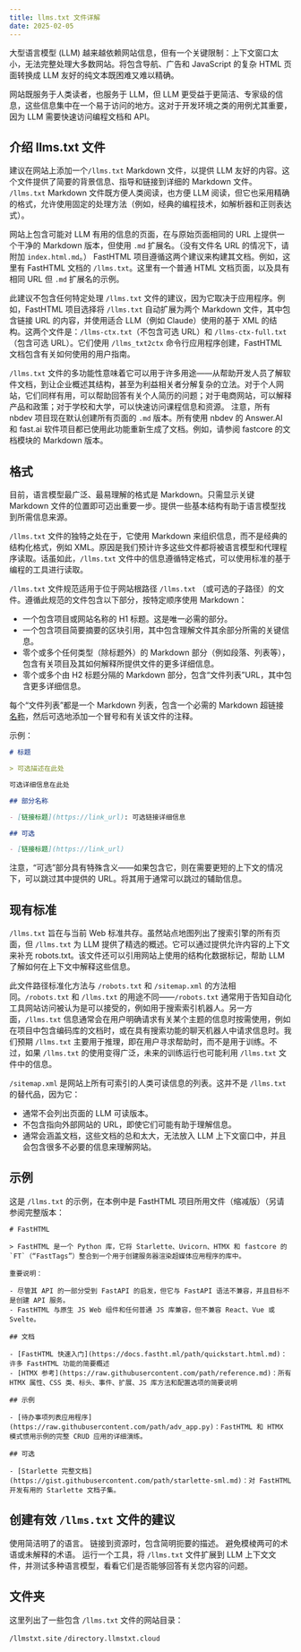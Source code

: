 ```yaml
---
title: llms.txt 文件详解
date: 2025-02-05
---
```

大型语言模型 (LLM) 越来越依赖网站信息，但有一个关键限制：上下文窗口太小，无法完整处理大多数网站。将包含导航、广告和 JavaScript 的复杂 HTML 页面转换成 LLM 友好的纯文本既困难又难以精确。

网站既服务于人类读者，也服务于 LLM，但 LLM 更受益于更简洁、专家级的信息，这些信息集中在一个易于访问的地方。这对于开发环境之类的用例尤其重要，因为 LLM 需要快速访问编程文档和 API。

##  介绍 llms.txt 文件

建议在网站上添加一个`/llms.txt` Markdown 文件，以提供 LLM 友好的内容。这个文件提供了简要的背景信息、指导和链接到详细的 Markdown 文件。
`/llms.txt` Markdown 文件既方便人类阅读，也方便 LLM 阅读，但它也采用精确的格式，允许使用固定的处理方法（例如，经典的编程技术，如解析器和正则表达式）。

网站上包含可能对 LLM 有用的信息的页面，在与原始页面相同的 URL 上提供一个干净的 Markdown 版本，但使用 `.md` 扩展名。（没有文件名 URL 的情况下，请附加 `index.html.md`。）
FastHTML 项目遵循这两个建议来构建其文档。例如，这里有 FastHTML 文档的 `/llms.txt`。这里有一个普通 HTML 文档页面，以及具有相同 URL 但 `.md` 扩展名的示例。

此建议不包含任何特定处理 `/llms.txt` 文件的建议，因为它取决于应用程序。例如，FastHTML 项目选择将 `/llms.txt` 自动扩展为两个 Markdown 文件，其中包含链接 URL 的内容，并使用适合 LLM（例如 Claude）使用的基于 XML 的结构。这两个文件是：`/llms-ctx.txt`（不包含可选 URL）和 `/llms-ctx-full.txt`（包含可选 URL）。它们使用 `/llms_txt2ctx` 命令行应用程序创建，FastHTML 文档包含有关如何使用的用户指南。

`/llms.txt` 文件的多功能性意味着它可以用于许多用途——从帮助开发人员了解软件文档，到让企业概述其结构，甚至为利益相关者分解复杂的立法。对于个人网站，它们同样有用，可以帮助回答有关个人简历的问题；对于电商网站，可以解释产品和政策；对于学校和大学，可以快速访问课程信息和资源。
注意，所有 nbdev 项目现在默认创建所有页面的 `.md` 版本。所有使用 nbdev 的 Answer.AI 和 fast.ai 软件项目都已使用此功能重新生成了文档。例如，请参阅 fastcore 的文档模块的 Markdown 版本。

## 格式

目前，语言模型最广泛、最易理解的格式是 Markdown。只需显示关键 Markdown 文件的位置即可迈出重要一步。提供一些基本结构有助于语言模型找到所需信息来源。

`/llms.txt` 文件的独特之处在于，它使用 Markdown 来组织信息，而不是经典的结构化格式，例如 XML。原因是我们预计许多这些文件都将被语言模型和代理程序读取。话虽如此，`/llms.txt` 文件中的信息遵循特定格式，可以使用标准的基于编程的工具进行读取。

`/llms.txt` 文件规范适用于位于网站根路径 `/llms.txt` （或可选的子路径）的文件。遵循此规范的文件包含以下部分，按特定顺序使用 Markdown：


*  一个包含项目或网站名称的 H1 标题。这是唯一必需的部分。
*  一个包含项目简要摘要的区块引用，其中包含理解文件其余部分所需的关键信息。
*  零个或多个任何类型（除标题外）的 Markdown 部分（例如段落、列表等），包含有关项目及其如何解释所提供文件的更多详细信息。
*  零个或多个由 H2 标题分隔的 Markdown 部分，包含“文件列表”URL，其中包含更多详细信息。

每个“文件列表”都是一个 Markdown 列表，包含一个必需的 Markdown 超链接 [名称](URL)，然后可选地添加一个冒号和有关该文件的注释。

示例：
```markdown
# 标题

> 可选描述在此处

可选详细信息在此处

## 部分名称

- [链接标题](https://link_url): 可选链接详细信息

## 可选

- [链接标题](https://link_url)
```
注意，“可选”部分具有特殊含义——如果包含它，则在需要更短的上下文的情况下，可以跳过其中提供的 URL。将其用于通常可以跳过的辅助信息。

## 现有标准

`/llms.txt` 旨在与当前 Web 标准共存。虽然站点地图列出了搜索引擎的所有页面，但 `/llms.txt` 为 LLM 提供了精选的概述。它可以通过提供允许内容的上下文来补充 robots.txt。该文件还可以引用网站上使用的结构化数据标记，帮助 LLM 了解如何在上下文中解释这些信息。

此文件路径标准化方法与 `/robots.txt` 和 `/sitemap.xml` 的方法相同。`/robots.txt` 和 `/llms.txt` 的用途不同——`/robots.txt` 通常用于告知自动化工具网站访问被认为是可以接受的，例如用于搜索索引机器人。另一方面，`/llms.txt` 信息通常会在用户明确请求有关某个主题的信息时按需使用，例如在项目中包含编码库的文档时，或在具有搜索功能的聊天机器人中请求信息时。我们预期 `/llms.txt` 主要用于推理，即在用户寻求帮助时，而不是用于训练。不过，如果 `/llms.txt` 的使用变得广泛，未来的训练运行也可能利用 `/llms.txt` 文件中的信息。

`/sitemap.xml` 是网站上所有可索引的人类可读信息的列表。这并不是 `/llms.txt` 的替代品，因为它：

* 通常不会列出页面的 LLM 可读版本。
* 不包含指向外部网站的 URL，即使它们可能有助于理解信息。
* 通常会涵盖文档，这些文档的总和太大，无法放入 LLM 上下文窗口中，并且会包含很多不必要的信息来理解网站。

## 示例

这是 `/llms.txt` 的示例，在本例中是 FastHTML 项目所用文件（缩减版）（另请参阅完整版本：
```
# FastHTML

> FastHTML 是一个 Python 库，它将 Starlette、Uvicorn、HTMX 和 fastcore 的`FT`（“FastTags”）整合到一个用于创建服务器渲染超媒体应用程序的库中。

重要说明：

- 尽管其 API 的一部分受到 FastAPI 的启发，但它与 FastAPI 语法不兼容，并且目标不是创建 API 服务。
- FastHTML 与原生 JS Web 组件和任何普通 JS 库兼容，但不兼容 React、Vue 或 Svelte。

## 文档

- [FastHTML 快速入门](https://docs.fastht.ml/path/quickstart.html.md)：许多 FastHTML 功能的简要概述
- [HTMX 参考](https://raw.githubusercontent.com/path/reference.md)：所有 HTMX 属性、CSS 类、标头、事件、扩展、JS 库方法和配置选项的简要说明

## 示例

- [待办事项列表应用程序](https://raw.githubusercontent.com/path/adv_app.py)：FastHTML 和 HTMX 模式惯用示例的完整 CRUD 应用的详细演练。

## 可选

- [Starlette 完整文档](https://gist.githubusercontent.com/path/starlette-sml.md)：对 FastHTML 开发有用的 Starlette 文档子集。
```


## 创建有效 `/llms.txt` 文件的建议

使用简洁明了的语言。
链接到资源时，包含简明扼要的描述。
避免模棱两可的术语或未解释的术语。
运行一个工具，将 `/llms.txt` 文件扩展到 LLM 上下文文件，并测试多种语言模型，看看它们是否能够回答有关您内容的问题。

## 文件夹

这里列出了一些包含 `/llms.txt` 文件的网站目录：

`/llmstxt.site`
`/directory.llmstxt.cloud`

